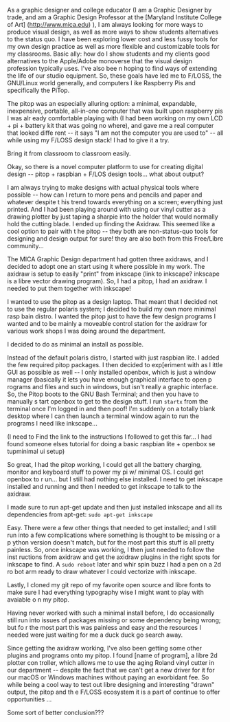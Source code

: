 As a graphic designer and college educator (I am a Graphic Designer by trade, and am a Graphic Design Professor at the [Maryland Institute College of Art]
(http://www.mica.edu) ), I am always looking for more ways to produce visual design, as well as more ways to show students alternatives to the status quo.
 I have been exploring lower cost and less fussy tools for my own design practice as well as more flexible and customizable tools for my classrooms. Basic
ally: how do I show students and my clients good alternatives to the Apple/Adobe monoverse that the visual design profession typically uses. I've also bee
n hoping to find ways of extending the life of our studio equipment. So, these goals have led me to F/LOSS, the GNU/Linux world generally, and computers l
ike Raspberry Pis and specifically the PiTop.

The pitop was an especially alluring option: a minimal, expandable, inexpensive, portable, all-in-one computer that was built upon raspberry pis I was alr
eady comfortable playing with (I had been working on my own LCD + pi + battery kit that was going no where), and gave me a real computer that looked diffe
rent -- it says "I am not the computer you are used to" -- all while using my F/LOSS design stack! I had to give it a try.

Bring it from classroom to classroom easily.

Okay, so there is a novel computer platform to use for creating digital design -- pitop + raspbian + F/LOS design tools... what about output?

I am always trying to make designs with actual physical tools where possible -- how can I return to more pens and pencils and paper and whatever despite t
his trend towards everything on a screen; everything just printed. And I had been playing around with using our vinyl cutter as a drawing plotter by just
taping a sharpie into the holder that would normally hold the cutting blade. I ended up finding the Axidraw. This seemed like a cool option to pair with t
he pitop -- they both are non-status-quo tools for designing and design output for sure! they are also both from this Free/Libre community...

The MICA Graphic Design department had gotten three axidraws, and I decided to adopt one an start using it where possible in my work. The axidraw is setup
 to easily "print" from inkscape (link to inkscape? inkscape is a libre vector drawing program). So, I had a pitop, I had an axidraw. I needed to put them
 together with inkscape!

I wanted to use the pitop as a design laptop. That meant that I decided not to use the regular polaris system; I decided to build my own more minimal rasp
bain distro. I wanted the pitop just to have the few design programs I wanted and to be mainly a moveable control station for the axidraw for various work
shops I was doing around the department.

I decided to do as minimal an install as possible.

Instead of the default polaris distro, I started with just raspbian lite. I added the few required pitop packages. I then decided to exp[eriment with as l
ittle GUI as possible as well -- I only installed openbox, which is just a window manager (basically it lets you have enough graphical interface to open p
rograms and files and such in windows, but isn't really a graphic interface. So, the Pitop boots to the GNU Bash Terminal; and then you have to manually s
tart openbox to get to the design stuff. I run `startx` from the terminal once I'm logged in and then poof! I'm suddenly on a totally blank desktop where
I can then launch a terminal window again to run the programs I need like inkscape...

(I need to Find the link to the instructions I followed to get this far... I had found someone elses tutorial for doing a basic raspbian lite + openbox se
tupminimal ui setup)

So great, I had the pitop working, I could get all the battery charging, monitor and keyboard stuff to power my pi w/ minimal OS. I could get openbox to r
un... but I still had nothing else installed. I need to get inkscape installed and running and then I needed to get inkscape to talk to the axidraw.

I made sure to run apt-get update and then just installed inkscape and all its dependencies from apt-get: `sudo apt-get inkscape`

Easy. There were a few other things that needed to get installed; and I still run into a few complications where something is thought to be missing or a p
ython version doesn't match, but for the most part this stuff is all pretty painless. So, once inkscape was working, I then just needed to follow the inst
ructions from axidraw and get the axidraw plugins in the right spots for inkscape to find. A `sudo reboot` later and whir spin buzz I had a pen on a 2d ro
bot arm ready to draw whatever I could vectorize with inkscape.

Lastly, I cloned my git repo of my favorite open source and libre fonts to make sure I had everything typography wise I might want to play with avaiable o
n my pitop.

Having never worked with such a minimal install before, I do occasionally still run into issues of packages missing or some dependency being wrong; but fo
r the most part this was painless and easy and the resources I needed were just waiting for me a duck duck go search away.

Since getting the axidraw working, I've also been getting some other plugins and programs onto my pitop. I found [name of program], a libre 2d plotter con
troller, which allows me to use the aging Roland vinyl cutter in our department -- despite the fact that we can't get a new driver for it for our macOS or
 Windows machines without paying an exorbidant fee. So while being a cool way to test out libre designing and interesting "drawn" output, the pitop and th
e F/LOSS ecosystem it is a part of continue to offer opportunities ...

Some sort of better conclusion???
